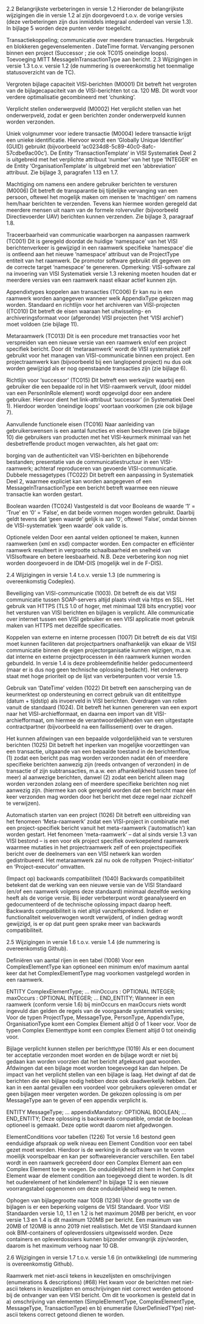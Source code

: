 2.2 Belangrijkste verbeteringen in versie 1.2
Hieronder de belangrijkste wijzigingen die in versie 1.2 al zijn doorgevoerd t.o.v. de vorige versies (deze verbeteringen zijn dus inmiddels integraal onderdeel van versie 1.3). In bijlage 5 worden deze punten verder toegelicht.

Transactiekoppeling; communicatie over meerdere transacties.
Hergebruik en blokkeren gegevenselementen .
DateTime format.
Vervanging personen binnen een project (Successor ; zie ook TC015 oneindige loops).
Toevoeging MITT MessageInTransactionType aan bericht.
2.3 Wijzigingen in versie 1.3 t.o.v. versie 1.2
(de nummering is overeenkomstig het toenmalige statusoverzicht van de TC).

Vergroten bijlage capaciteit VISI-berichten (M0001)
Dit betreft het vergroten van de bijlagecapaciteit van de VISI-berichten tot ca. 120 MB. Dit wordt voor verdere optimalisatie gecombineerd met ‘chunking’.

Verplicht stellen onderwerpveld (M0002)
Het verplicht stellen van het onderwerpveld, zodat er geen berichten zonder onderwerpveld kunnen worden verzonden.

Uniek volgnummer voor iedere transactie (M0004)
Iedere transactie krijgt een unieke identificatie. Hiervoor wordt een ‘Globally Unique Identifier’ (GUID) gebruikt (bijvoorbeeld ‘ac0234d8-5c89-40c0-8afc-57cdbe9ac00c’). De Entity ‘TransactionTemplate’ in VISI Systematiek Deel 2 is uitgebreid met het verplichte attribuut ‘number’ van het type ‘INTEGER’ en de Entity ‘OrganisationTemplate’ is uitgebreid met een ‘abbreviation’ attribuut. Zie bijlage 3, paragrafen 1.13 en 1.7.

Machtiging om namens een andere gebruiker berichten te versturen (M0006)
Dit betreft de transparantie bij tijdelijke vervanging van een persoon, oftewel het mogelijk maken om mensen te ‘machtigen’ om namens hem/haar berichten te verzenden. Tevens kan hiermee worden geregeld dat meerdere mensen uit naam van de formele rolvervuller (bijvoorbeeld Directievoerder UAV) berichten kunnen verzenden. Zie bijlage 3, paragraaf 1.8.

Traceerbaarheid van communicatie waarborgen na aanpassen raamwerk (TC001)
Dit is geregeld doordat de huidige ‘namespace’ van het VISI berichtenverkeer is gewijzigd in een raamwerk specifieke ‘namespace’ die is ontleend aan het nieuwe ‘namespace’ attribuut van de ProjectType entiteit van het raamwerk. De promotor software gebruikt dit gegeven om de correcte target ‘namespace’ te genereren. Opmerking: VISI-software zal na invoering van VISI Systematiek versie 1.3 rekening moeten houden dat er meerdere versies van een raamwerk naast elkaar actief kunnen zijn.

Appendixtypes koppelen aan transacties (TC006)
Er kan nu in een raamwerk worden aangegeven wanneer welk AppendixType gekozen mag worden. Standaard en richtlijn voor het archiveren van VISI-projecten ((TC010) Dit betreft de eisen waaraan het uitwisseling- en archiveringsformaat voor (afgeronde) VISI projecten (het ‘VISI archief’) moet voldoen (zie bijlage 11).

Metaraamwerk (TC013)
Dit is een procedure met transacties voor het verspreiden van een nieuwe versie van een raamwerk en/of een project specifiek bericht. Door dit ‘metaraamwerk’ wordt de VISI systematiek zelf gebruikt voor het managen van VISI-communicatie binnen een project. Een projectraamwerk kan (bijvoorbeeld bij een langlopend project) nu dus ook worden gewijzigd als er nog openstaande transacties zijn (zie bijlage 6).

Richtlijn voor ‘successor’ (TC015)
Dit betreft een werkwijze waarbij een gebruiker die een bepaalde rol in het VISI-raamwerk vervult, (door middel van een PersonInRole element) wordt opgevolgd door een andere gebruiker. Hiervoor dient het link-attribuut ‘successor’ (in Systematiek Deel 1). Hierdoor worden ‘oneindige loops’ voortaan voorkomen (zie ook bijlage 7).

Aanvullende functionele eisen (TC016)
Naar aanleiding van gebruikerswensen is een aantal functies en eisen beschreven (zie bijlage 10) die gebruikers van producten met het VISI-keurmerk minimaal van het desbetreffende product mogen verwachten, als het gaat om:

borging van de authenticiteit van VISI-berichten en bijbehorende bestanden;
presentatie van de communicatiestructuur in een VISI-raamwerk;
achteraf reproduceren van gevoerde VISI-communicatie.
Dubbele messagetypes (TC022)
Dit betreft een aanpassing in Systematiek Deel 2, waarmee expliciet kan worden aangegeven of een MessageInTransactionType een bericht betreft waarmee een nieuwe transactie kan worden gestart.

Boolean waarden (TC024)
Vastgesteld is dat voor Booleans de waarde ‘1’ = ‘True’ en ‘0’ = ‘False’, en dat beide vormen mogen worden gebruikt. Daarbij geldt tevens dat ‘geen waarde’ gelijk is aan ‘0’, oftewel ‘False’, omdat binnen de VISI-systematiek ‘geen waarde’ ook valide is.

Optionele velden
Door een aantal velden optioneel te maken, kunnen raamwerken (xml en xsd) compacter worden. Een compacter en efficiënter raamwerk resulteert in vergrootte schaalbaarheid en snelheid van VISIsoftware en betere leesbaarheid. N.B. Deze verbetering kon nog niet worden doorgevoerd in de IDM-DIS (mogelijk wel in de F-DIS).

2.4 Wijzigingen in versie 1.4 t.o.v. versie 1.3
(de nummering is overeenkomstig Codeplex).

Beveiliging van VISI-communicatie (1003).
Dit betreft de eis dat VISI communicatie tussen SOAP-servers altijd plaats vindt via https en SSL. Het gebruik van HTTPS (TLS 1.0 of hoger, met minimaal 128 bits encryptie) voor het versturen van VISI berichten en bijlagen is verplicht. Alle communicatie over internet tussen een VISI gebruiker en een VISI applicatie moet gebruik maken van HTTPS met dezelfde specificaties.

Koppelen van externe en interne processen (1007)
Dit betreft de eis dat VISI moet kunnen faciliteren dat projectpartners onafhankelijk van elkaar de VISI communicatie binnen de eigen projectorganisatie kunnen wijzigen, m.a.w. dat interne en externe projectprocessen in één raamwerk kunnen worden gebundeld. In versie 1.4 is deze probleemdefinitie helder gedocumenteerd (maar er is dus nog geen technische oplossing bedacht). Het onderwerp staat met hoge prioriteit op de lijst van verbeterpunten voor versie 1.5.

Gebruik van ‘DateTime’ velden (1022)
Dit betreft een aanscherping van de keurmerktest op ondersteuning en correct gebruik van dit entiteittype (datum + tijdstip) als invoerveld in VISI berichten. Overdragen van rollen vanuit de standaard (1024). Dit betreft het kunnen genereren van een export naar het VISI-archiefformaat, en daarna een import van dit VISI-archiefformaat, om hiermee de verantwoordelijkheden van een uitgestapte contractpartner (bijvoorbeeld na een faillissement) over te dragen.

Het kunnen afdwingen van een bepaalde volgordelijkheid van te versturen berichten (1025)
Dit betreft het inperken van mogelijke voorzettingen van een transactie, uitgaande van een bepaalde toestand in de berichtenflow, (1) zodat een bericht pas mag worden verzonden nadat één of meerdere specifieke berichten aanwezig zijn (reeds ontvangen of verzonden) in de transactie of zijn subtransacties, m.a.w. een afhankelijkheid tussen twee (of meer) al aanwezige berichten, danwel (2) zodat een bericht alleen mag worden verzonden zolang een of meerdere specifieke berichten nog niet aanwezig zijn. (hiermee kan ook geregeld worden dat een bericht maar één keer verzonden mag worden door het bericht met deze regel naar zichzelf te verwijzen).

Automatisch starten van een project (1026)
Dit betreft een uitbreiding van het fenomeen ‘Meta-raamwerk’ zodat een VISI-project in combinatie met een project-specifiek bericht vanuit het meta-raamwerk (‘automatisch’) kan worden gestart. Het fenomeen ‘meta-raamwerk’ – dat al sinds versie 1.3 van VISI bestond – is een voor elk project specifiek overkoepelend raamwerk waarmee mutaties in het projectraamwerk zelf of een projectspecifiek bericht over de deelnemers van een VISI netwerk kan worden gedistribueerd. Het metaraamwerk zal nu ook de roltypen ‘Project-initiator’ en ‘Project-executor’ omvatten.

(Impact op) backwards compatibiliteit (1040)
Backwards compatibiliteit betekent dat de werking van een nieuwe versie van de VISI Standaard (en/of een raamwerk volgens deze standaard) minimaal dezelfde werking heeft als de vorige versie. Bij ieder verbeterpunt wordt geanalyseerd en gedocumenteerd of de technische oplossing impact daarop heeft. Backwards compatibiliteit is niet altijd vanzelfsprekend. Indien er functionaliteit weloverwogen wordt verwijderd, of indien gedrag wordt gewijzigd, is er op dat punt geen sprake meer van backwards compatibiliteit.

2.5 Wijzigingen in versie 1.6 t.o.v. versie 1.4
(de nummering is overeenkomstig Github).

Definiëren van aantal rijen in een tabel (1008)
Voor een ComplexElementType kan optioneel een minimum en/of maximum aantal keer dat het ComplexElementType mag voorkomen vastgelegd worden in een raamwerk.

ENTITY ComplexElementType;
...
minOccurs : OPTIONAL INTEGER;
maxOccurs : OPTIONAL INTEGER;
...
END_ENTITY;
Wanneer in een raamwerk (conform versie 1.6) bij minOccurs en maxOccurs niets wordt ingevuld dan gelden de regels van de voorgaande systematiek versies;
Voor de typen ProjectType, MessageType, PersonType, AppendixType, OrganisationType komt een Complex Element altijd 0 of 1 keer voor. Voor de typen Complex Elementtype komt een complex Element altijd 0 tot oneindig voor.

Bijlage verplicht kunnen stellen per berichttype (1019)
Als er een document ter acceptatie verzonden moet worden en de bijlage wordt er niet bij gedaan kan worden voorzien dat het bericht afgekeurd gaat woorden. Afdwingen dat een bijlage moet worden toegevoegd kan dan helpen. De impact van het verplicht stellen van een bijlage is laag. Het dwingt af dat de berichten die een bijlage nodig hebben deze ook daadwerkelijk hebben. Dat kan in een aantal gevallen een voordeel voor gebruikers opleveren omdat er geen bijlagen meer vergeten worden.
De gekozen oplossing is om per MessageType aan te geven of een appendix verplicht is.

ENTITY MessageType;
...
appendixMandatory: OPTIONAL BOOLEAN;
...
END_ENTITY;
Deze oplossing is backwards compatible, omdat de boolean optioneel is gemaakt. Deze optie wordt daarom niet afgedwongen.

ElementConditions voor tabellen (1226)
Tot versie 1.6 bestond geen eenduidige afspraak op welk niveau een Element Condition voor een tabel gezet moet worden. Hierdoor is de werking in de software van te voren moeilijk voorspelbaar en kan per softwareleverancier verschillen. Een tabel wordt in een raamwerk gecreëerd door een Complex Element aan een Complex Element toe te voegen. De onduidelijkheid zit hem in het Complex Element waar de element condition aan toegevoegd dient te worden. Is dit het ouderelement of het kindelement? In bijlage 12 is een nieuwe voorrangstabel opgenomen om deze onduidelijkheid weg te nemen.

Ophogen van bijlagegrootte naar 10GB (1236)
Voor de grootte van de bijlagen is er een beperking volgens de VISI Standaard. Voor VISI Standaarden versie 1.0, 1.1 en 1.2 is het maximum 20MB per bericht, en voor versie 1.3 en 1.4 is dit maximum 120MB per bericht. Een maximum van 20MB of 120MB is anno 2019 niet realistisch. Met de VISI Standaard kunnen ook BIM-containers of opleverdossiers uitgewisseld worden. Deze containers en opleverdossiers kunnen bijzonder omvangrijk zijn/worden, daarom is het maximum verhoog naar 10 GB.

2.6 Wijzigingen in versie 1.7 t.o.v. versie 1.6 (in ontwikkeling)
(de nummering is overeenkomstig Github).

Raamwerk met niet-ascii tekens in keuzelijsten en omschrijvingen (enumerations & descriptions) (#68)
Het kwam voor de berichten met niet-ascii tekens in keuzelijsten en omschrijvingen niet correct werden getoond bij de ontvanger van een VISI bericht. Om dit te voorkomen is gesteld dat in a) omschrijving van elementen (SimpleElementType, ComplexElementType, MessageType, TransactionType) en b) enumeratie (UserDefiniedTYpe) niet-ascii tekens correct getoond dienen te worden.
